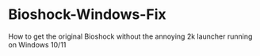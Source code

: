 # Bioshock-Windows-Fix
How to get the original Bioshock without the annoying 2k launcher running on Windows 10/11
